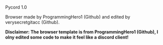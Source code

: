 Pycord 1.0

Browser made by ProgrammingHero1 (Github) and edited by verysecretgitacc (Github).

**Disclaimer: The browser template is from ProgrammingHero1 (Github), I olny edited some code to make it feel like a discord client!**

